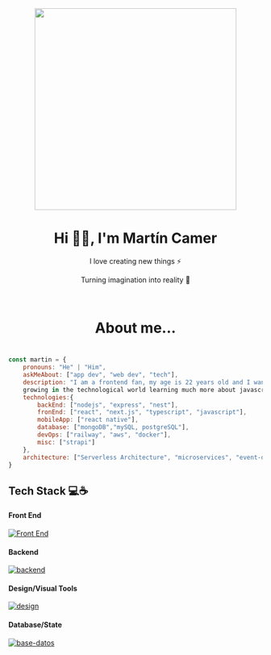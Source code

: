 <div align="center">
 <img width='400px' height="400px" src="https://media.tenor.com/NCRHhqkXrJYAAAAi/programmers-go-internet.gif"/>
</div>

<h1 align="center"> Hi 👋🏻, I'm Martín Camer</br> 
</h1>
<p align="center">I love creating new things ⚡</p>
<p align="center">Turning imagination into reality 🚀</p>
<p align="center">
 <a href="https://martincamer.com.ar" target="_blank"><img alt="" src="https://img.shields.io/badge/Portfolio-000?logo=vercel&logoColor=yellow&style=for-the-badge" style="vertical-align:center" /></a>
<a href="https://twitter.com/martin_camer" target="_blank"><img alt="" src="https://img.shields.io/badge/Twitter-000?logo=Twitter&logoColor=1DA1F2&style=for-the-badge" style="vertical-align:center" /></a>
<a href="https://www.linkedin.com/in/martin-camer-115651201/" target="_blank"><img alt="" src="https://img.shields.io/badge/LinkedIn-000?logo=linkedin&logoColor=0A66C2&style=for-the-badge" style="vertical-align:center" /></a>
<a href="https://www.instagram.com/martincamer011/" target="_blank"><img alt="" src="https://img.shields.io/badge/Instagram-000?style=for-the-badge&logo=Instagram&logoColor=E4405F" style="vertical-align:center" /></a></p>

## <h1 align="center">About me... <h1/>

```javascript
const martin = {
    pronouns: "He" | "Him",
    askMeAbout: ["app dev", "web dev", "tech"],
    description: "I am a frontend fan, my age is 22 years old and I want to continue
    growing in the technological world learning much more about javascript!",
    technologies:{
        backEnd: ["nodejs", "express", "nest"],
        fronEnd: ["react", "next.js", "typescript", "javascript"],
        mobileApp: ["react native"],
        database: ["mongoDB","mySQL, postgreSQL"],
        devOps: ["railway", "aws", "docker"],
        misc: ["strapi"]
    },
    architecture: ["Serverless Architecture", "microservices", "event-driven", "Single page applications"],
}
```

## Tech Stack 💻☕️

#### Front End

[![Front End](https://skillicons.dev/icons?i=js,html,css,tailwind,bootstrap,styledcomponents,react,ts,vue,sass,nextjs)](https://skillicons.dev)

#### Backend

[![backend](https://skillicons.dev/icons?i=nodejs,express,nest,prisma,java,spring)](https://skillicons.dev)

#### Design/Visual Tools

[![design](https://skillicons.dev/icons?i=figma,photoshop,illustrator)](https://skillicons.dev)

#### Database/State

[![base-datos](https://skillicons.dev/icons?i=mongodb,postgresql,mysql)](https://skillicons.dev)


